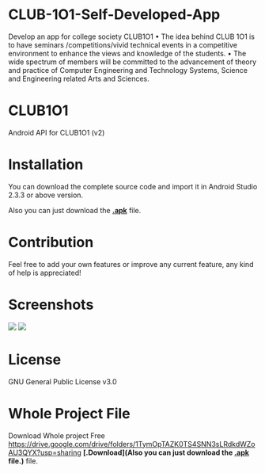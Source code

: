 # CLUB-1O1-Self-Developed-App
Develop an app for college society CLUB1O1 • The idea behind CLUB 1O1 is to have seminars /competitions/vivid technical events in a competitive environment to enhance the views and knowledge of the students. • The wide spectrum of members will be committed to the advancement of theory and practice of Computer Engineering and Technology Systems, Science and Engineering related Arts and Sciences.

# CLUB1O1
Android API for CLUB1O1 (v2)

# Installation
You can download the complete source code and import it in Android Studio 2.3.3 or above version.

Also you can just download the **[.apk](https://play.google.com/store/apps/details?id=com.club101.club101)** file.

# Contribution
Feel free to add your own features or improve any current feature, any kind of help is appreciated!

# Screenshots

<p >
<img src="https://lh3.googleusercontent.com/ZumH0M9-_3I8_zINRMn4h8oPkfA4qj0VxcaRJ83fkQ3Q_o8X3a8zyNt2y3jzkpVZzg=w720-h310-rw" />
<img src="https://lh3.googleusercontent.com/b4HH2XMXF_6X6e8kf2kqWNy7DvvZM20GzmoR5KM1sXBk85VMhxV0pGj4kNe2LMwEiw=w720-h310-rw" />
</p>

# License
GNU General Public License v3.0

# Whole Project File 
Download Whole project Free  https://drive.google.com/drive/folders/1TymOpTAZK0TS4SNN3sLRdkdWZoAU3QYX?usp=sharing **[.Download](Also you can just download the **[.apk](https://play.google.com/store/apps/details?id=com.club101.club101)** file.)** file.
